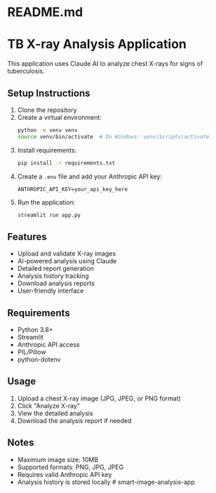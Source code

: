 # README.md

# TB X-ray Analysis Application


This application uses Claude AI to analyze chest X-rays for signs of tuberculosis.

## Setup Instructions

1. Clone the repository
2. Create a virtual environment:
   ```bash
   python -m venv venv
   source venv/bin/activate  # On Windows: venv\Scripts\activate
   ```
3. Install requirements:
   ```bash
   pip install -r requirements.txt
   ```
4. Create a `.env` file and add your Anthropic API key:
   ```
   ANTHROPIC_API_KEY=your_api_key_here
   ```
5. Run the application:
   ```bash
   streamlit run app.py
   ```

## Features

- Upload and validate X-ray images
- AI-powered analysis using Claude
- Detailed report generation
- Analysis history tracking
- Download analysis reports
- User-friendly interface

## Requirements

- Python 3.8+
- Streamlit
- Anthropic API access
- PIL/Pillow
- python-dotenv

## Usage

1. Upload a chest X-ray image (JPG, JPEG, or PNG format)
2. Click "Analyze X-ray"
3. View the detailed analysis
4. Download the analysis report if needed

## Notes

- Maximum image size: 10MB
- Supported formats: PNG, JPG, JPEG
- Requires valid Anthropic API key
- Analysis history is stored locally
#   s m a r t - i m a g e - a n a l y s i s - a p p  
 